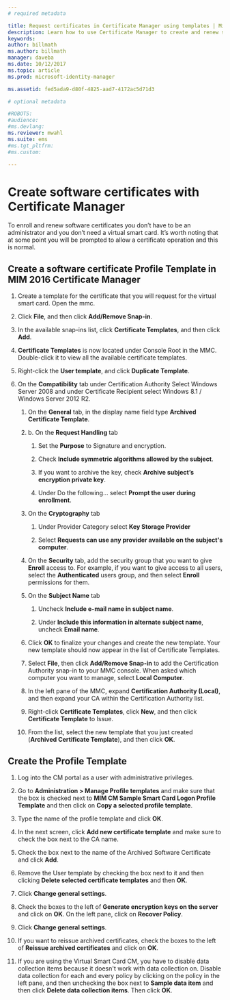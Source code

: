 ```yaml
---
# required metadata

title: Request certificates in Certificate Manager using templates | Microsoft Docs
description: Learn how to use Certificate Manager to create and renew software certificates with profile templates.
keywords:
author: billmath
ms.author: billmath
manager: daveba
ms.date: 10/12/2017
ms.topic: article
ms.prod: microsoft-identity-manager

ms.assetid: fed5ada9-d80f-4825-aad7-4172ac5d71d3

# optional metadata

#ROBOTS:
#audience:
#ms.devlang:
ms.reviewer: mwahl
ms.suite: ems
#ms.tgt_pltfrm:
#ms.custom:

---
```


# Create software certificates with Certificate Manager
To enroll and renew software certificates you don’t have to be an administrator and you don’t need a virtual smart card. It’s worth noting that at some point you will be prompted to allow a certificate operation and this is normal.

## Create a software certificate Profile Template in MIM 2016 Certificate Manager

1.  Create a template for the certificate that you will request for the virtual smart card. Open the mmc.

2.  Click **File**, and then click **Add/Remove Snap-in**.

3.  In the available snap-ins list, click **Certificate Templates**, and then click **Add**.

4.  **Certificate Templates** is now located under Console Root in the MMC. Double-click it to view all the available certificate templates.

5.  Right-click the **User template**, and click **Duplicate Template**.

6.  On the **Compatibility** tab under Certification Authority Select Windows Server 2008 and under Certificate Recipient select Windows 8.1 / Windows Server 2012 R2.

    1.  On the **General** tab, in the display name field type **Archived Certificate Template**.

    2.  b.	On the **Request Handling** tab

        1.  Set the **Purpose** to Signature and encryption.

        2.  Check **Include symmetric algorithms allowed by the subject**.

        3.  If you want to archive the key, check **Archive subject’s encryption private key**.

        4.  Under Do the following… select **Prompt the user during enrollment**.

    3.  On the **Cryptography** tab

        1.  Under Provider Category select **Key Storage Provider**

        2.  Select **Requests can use any provider available on the subject's computer**.

    4.  On the **Security** tab, add the security group that you want to give **Enroll** access to. For example, if you want to give access to all users, select the **Authenticated** users group, and then select **Enroll** permissions for them.

    5.  On the **Subject Name** tab

        1.  Uncheck **Include e-mail name in subject name**.

        2.  Under **Include this information in alternate subject name**, uncheck **Email name**.

    6.  Click **OK** to finalize your changes and create the new template. Your new template should now appear in the list of Certificate Templates.

    7.  Select **File**, then click **Add/Remove Snap-in** to add the Certification Authority snap-in to your MMC console. When asked which computer you want to manage, select **Local Computer**.

    8.  In the left pane of the MMC, expand **Certification Authority (Local)**, and then expand your CA within the Certification Authority list.

    9. Right-click **Certificate Templates**, click **New**, and then click **Certificate Template** to Issue.

    10. From the list, select the new template that you just created (**Archived Certificate Template**), and then click **OK**.

## Create the Profile Template

1.  Log into the CM portal as a user with administrative privileges.

2.  Go to **Administration &gt; Manage Profile templates** and make sure that the box is checked next to **MIM CM Sample Smart Card Logon Profile Template** and then click on **Copy a selected profile template**.

3.  Type the name of the profile template and click **OK**.

4.  In the next screen, click **Add new certificate template** and make sure to check the box next to the CA name.

5.  Check the box next to the name of the Archived Software Certificate and click **Add**.

6.  Remove the User template by checking the box next to it and then clicking **Delete selected certificate templates** and then **OK**.

7.  Click **Change general settings**.

8.  Check the boxes to the left of **Generate encryption keys on the server** and click on **OK**. On the left pane, click on **Recover Policy**.

9. Click **Change general settings**.

10. If you want to reissue archived certificates, check the boxes to the left of **Reissue archived certificates** and click on **OK**.

11. If you are using the Virtual Smart Card CM, you have to disable data collection items because it doesn't work with data collection on. Disable data collection for each and every policy by clicking on the policy in the left pane, and then unchecking the box next to **Sample data item** and then click **Delete data collection items**. Then click **OK**.
